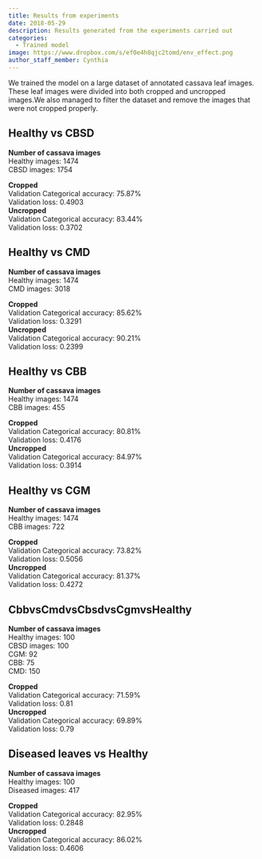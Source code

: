 ```yaml
---
title: Results from experiments
date: 2018-05-29
description: Results generated from the experiments carried out
categories:
  - Trained model
image: https://www.dropbox.com/s/ef0e4h8qjc2tomd/env_effect.png
author_staff_member: Cynthia
---
```

We trained the model on a large dataset of annotated cassava leaf images. These leaf images were divided into both cropped and uncropped images.We also managed to filter the dataset and remove the images that were not cropped properly.



## Healthy vs CBSD
<b>Number of cassava images</b><br/>
Healthy images: 1474<br/>
CBSD images: 1754<br/>

<b>Cropped</b><br/>
Validation Categorical accuracy: 75.87%<br/>
Validation loss: 0.4903<br/>
<b>Uncropped</b><br/>
Validation Categorical accuracy: 83.44%<br/>
Validation loss: 0.3702<br/>



## Healthy vs CMD
<b>Number of cassava images</b><br/>
Healthy images: 1474<br/>
CMD images: 3018<br/>

<b>Cropped</b><br/>
Validation Categorical accuracy: 85.62%<br/>
Validation loss: 0.3291<br/>
<b>Uncropped</b><br/>
Validation Categorical accuracy: 90.21%<br/>
Validation loss: 0.2399<br/>



## Healthy vs CBB
<b>Number of cassava images</b><br/>
Healthy images: 1474<br/>
CBB images: 455<br/>

<b>Cropped</b><br/>
Validation Categorical accuracy: 80.81%<br/>
Validation loss: 0.4176<br/>
<b>Uncropped</b><br/>
Validation Categorical accuracy: 84.97%<br/>
Validation loss: 0.3914<br/>



## Healthy vs CGM
<b>Number of cassava images</b><br/>
Healthy images: 1474<br/>
CBB images: 722<br/>

<b>Cropped</b><br/>
Validation Categorical accuracy: 73.82%<br/>
Validation loss: 0.5056<br/>
<b>Uncropped</b><br/>
Validation Categorical accuracy: 81.37%<br/>
Validation loss: 0.4272<br/>



## CbbvsCmdvsCbsdvsCgmvsHealthy
<b>Number of cassava images</b><br/>
Healthy images: 100<br/>
CBSD images: 100<br/>
CGM: 92<br/>
CBB: 75<br/>
CMD: 150<br/>

<b>Cropped</b><br/>
Validation Categorical accuracy: 71.59%<br/>
Validation loss: 0.81<br/>
<b>Uncropped</b><br/>
Validation Categorical accuracy: 69.89%<br/>
Validation loss: 0.79<br/>



## Diseased leaves vs Healthy
<b>Number of cassava images</b><br/>
Healthy images: 100<br/>
Diseased images: 417<br/>


<b>Cropped</b><br/>
Validation Categorical accuracy: 82.95%<br/>
Validation loss: 0.2848<br/>
<b>Uncropped</b><br/>
Validation Categorical accuracy: 86.02%<br/>
Validation loss: 0.4606<br/>







